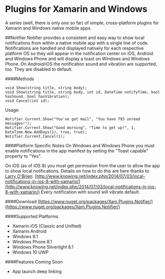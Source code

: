 Plugins for Xamarin and Windows
===============

A series (well, there is only one so far) of simple, cross-platform plugins for Xamarin and Windows native mobile apps. 

##Notifier
Notifier provides a consistent and easy way to show local notifications from within a native mobile app with a single line of code. Notifications are handled and displayed natively for each respective platform OS so they will appear in the notification center on iOS, Android and Windows Phone and will display a toast on Windows and Windows Phone.
On Android/iOS the notification sound and vibration are supported, too. They are disabled to default.

####Methods

    void Show(string title, string body);
    void Show(string title, string body, int id, DateTime notifyTime, bool hasSound, bool hasVibration);
    void Cancel(int id);

Usage:

    Notifier.Current.Show("You've got mail", "You have 793 unread messages!");
    Notifier.Current.Show("Good morning", "Time to get up!", 1, DateTime.Now.AddDays(1), true, true);
    Notifier.Current.Cancel(1);

####Platform Specific Notes
On Windows and Windows Phone you must enable notifications in the app manifest by setting the "Toast capable" property to "Yes".

On iOS (as of iOS 8) you must get permission from the user to allow the app to show local notifications.  Details on how to do this are here thanks to [Larry O'Brien](https://twitter.com/lobrien): [http://www.knowing.net/index.php/2014/07/03/local-notifications-in-ios-8-with-xamarin/](http://www.knowing.net/index.php/2014/07/03/local-notifications-in-ios-8-with-xamarin/)
Every notification with sound will vibrate default.

####Download
[https://www.nuget.org/packages/Xam.Plugins.Notifier/](https://www.nuget.org/packages/Xam.Plugins.Notifier/)

####Supported Platforms
* Xamarin.iOS (Classic and Unified)
* Xamarin.Android
* Windows 8.1
* Windows Phone 8.1
* Windows Phone Silverlight 8.1
* Windows 10 UWP

####Features Coming Soon
* App launch deep linking
